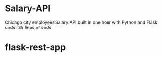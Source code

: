 # Salary-API
Chicago city employees Salary API built in one hour with Python and Flask under 35 lines of code 
# flask-rest-app
